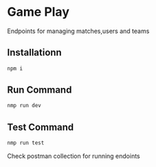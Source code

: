 # Game Play

Endpoints for managing matches,users and teams

## Installationn

```bash
npm i
```

## Run Command

```python
nmp run dev
```
## Test Command

```python
nmp run test
```

Check postman collection for running endoints